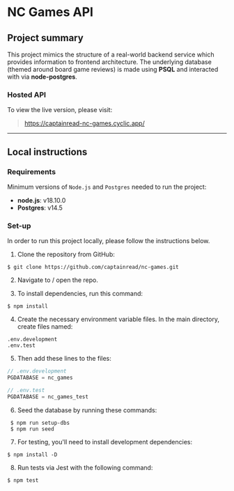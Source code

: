 # NC Games API

## Project summary

This project mimics the structure of a real-world backend service which provides information to frontend architecture.
The underlying database (themed around board game reviews) is made using **PSQL** and interacted with via **node-postgres**.

### Hosted API

To view the live version, please visit:

> https://captainread-nc-games.cyclic.app/

---

## Local instructions

### Requirements

Minimum versions of `Node.js` and `Postgres` needed to run the project:

- **node.js**: v18.10.0
- **Postgres**: v14.5

### Set-up

In order to run this project locally, please follow the instructions below.

1. Clone the repository from GitHub:

```shell
$ git clone https://github.com/captainread/nc-games.git
```

2. Navigate to / open the repo.

3. To install dependencies, run this command:

```shell
$ npm install
```

4. Create the necessary environment variable files. In the main directory, create files named:

```
.env.development
.env.test
```

5. Then add these lines to the files:

```js
// .env.development
PGDATABASE = nc_games

// .env.test
PGDATABASE = nc_games_test
```

6. Seed the database by running these commands:

```shell
 $ npm run setup-dbs
 $ npm run seed
```

7. For testing, you'll need to install development dependencies:

```shell
$ npm install -D
```

8.  Run tests via Jest with the following command:

```shell
$ npm test
```
